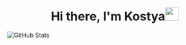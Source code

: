 <h1 align="center">Hi there, I'm Kostya<img src="https://github.com/blackcater/blackcater/raw/main/images/Hi.gif" height="32"/></h1>

![GitHub Stats](https://github-readme-stats.vercel.app/api?username=Glow3r&theme=merko)
